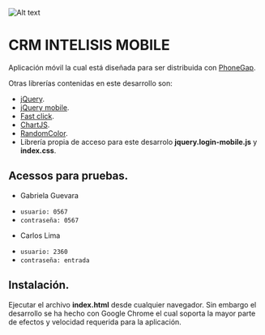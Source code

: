![Alt text](http://www.intelisis.com/media/images/template/logo.png)

CRM INTELISIS MOBILE
====================

Aplicación móvil la cual está diseñada para ser distribuida con [PhoneGap](http://phonegap.com/).  

Otras librerías contenidas en este desarrollo son:

* [jQuery](http://www.jquery.com).
* [jQuery mobile](http://jquerymobile.com/).
* [Fast click](https://github.com/ftlabs/fastclick).
* [ChartJS](http://www.chartjs.org/).
* [RandomColor](https://github.com/sterlingwes/RandomColor).
* Librería propia de acceso para este desarrolo **jquery.login-mobile.js** y **index.css**.

Acessos para pruebas.
---------------------
* Gabriela Guevara
 + `usuario: 0567`
 + `contraseña: 0567`

* Carlos Lima 
 + `usuario: 2360`
 + `contraseña: entrada`

Instalación.
------------

Ejecutar el archivo **index.html** desde cualquier navegador.
Sin embargo el desarrollo se ha hecho con Google Chrome el cual soporta la mayor parte de efectos y velocidad requerida para la aplicación.
